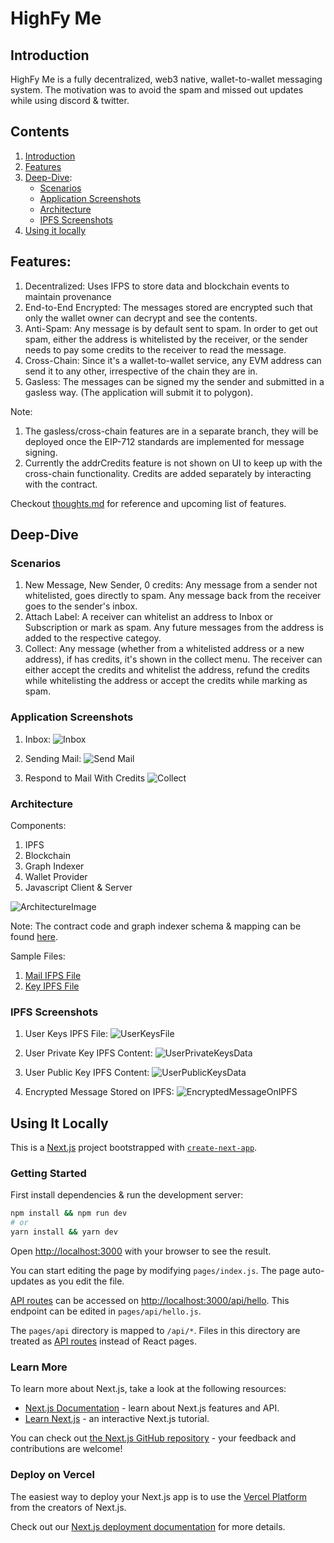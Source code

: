 # HighFy Me
## Introduction
HighFy Me is a fully decentralized, web3 native, wallet-to-wallet messaging system.
The motivation was to avoid the spam and missed out updates while using discord & twitter.

## Contents
1. [Introduction](#introduction)
2. [Features](#features)
3. [Deep-Dive](#deep-dive):
	- [Scenarios](#scenarios)
	- [Application Screenshots](#application-screenshots)
	- [Architecture](#architecture)
	- [IPFS Screenshots](#ipfs-screenshots)
4. [Using it locally](#using-it-locally)

## Features:
1. Decentralized: Uses IFPS to store data and blockchain events to maintain provenance
2. End-to-End Encrypted: The messages stored are encrypted such that only the wallet owner can decrypt and see the contents.
3. Anti-Spam: Any message is by default sent to spam. In order to get out spam, either the address is whitelisted by the receiver, or the sender needs to pay some credits to the receiver to read the message.
4. Cross-Chain: Since it's a wallet-to-wallet service, any EVM address can send it to any other, irrespective of the chain they are in.
5. Gasless: The messages can be signed my the sender and submitted in a gasless way. (The application will submit it to polygon).

Note:
1. The gasless/cross-chain features are in a separate branch, they will be deployed once the EIP-712 standards are implemented for message signing.
2. Currently the addrCredits feature is not shown on UI to keep up with the cross-chain functionality. Credits are added separately by interacting with the contract.

Checkout [thoughts.md](https://github.com/vintageplayer/highfy-me/blob/master/thoughts.md) for reference and upcoming list of features.

## Deep-Dive

### Scenarios
1. New Message, New Sender, 0 credits: Any message from a sender not whitelisted, goes directly to spam. Any message back from the receiver goes to the sender's inbox.
2. Attach Label: A receiver can whitelist an address to Inbox or Subscription or mark as spam. Any future messages from the address is added to the respective categoy.
3. Collect: Any message (whether from a whitelisted address or a new address), if has credits, it's shown in the collect menu. The receiver can either accept the credits and whitelist the address, refund the credits while whitelisting the address or accept the credits while marking as spam.

### Application Screenshots

1. Inbox:
![Inbox](https://github.com/vintageplayer/highfy-me/blob/master/docs/images/SampleInbox.png?raw=true)

2. Sending Mail:
![Send Mail](https://github.com/vintageplayer/highfy-me/blob/master/docs/images/SendMailWithCredits.png?raw=true)

3. Respond to Mail With Credits
![Collect](https://github.com/vintageplayer/highfy-me/blob/master/docs/images/SampleCreditsMailResponse.png?raw=true)

### Architecture
Components:
1. IPFS
2. Blockchain
3. Graph Indexer
4. Wallet Provider
5. Javascript Client & Server

![ArchitectureImage](https://github.com/vintageplayer/highfy-me/blob/master/docs/images/HighFyMeWeb3.png?raw=true)

Note: The contract code and graph indexer schema & mapping can be found [here](https://github.com/vintageplayer/highfy-me-graph).

Sample Files:
1. [Mail IFPS File](https://bafybeic5zyqu332obv3rvfvtex3wfgx5ipknxdgz4hzmemkw7vuxz5k4ku.ipfs.dweb.link)
2. [Key IPFS File](https://bafybeibg4hlpyosc7iswtzch5kjhdxss3r526r6ywvlykt2osynxjgjp5e.ipfs.dweb.link)

### IPFS Screenshots
1. User Keys IPFS File: 
![UserKeysFile](https://github.com/vintageplayer/highfy-me/blob/master/docs/images/SampleKeyFile.png?raw=true)

2. User Private Key IPFS Content:
![UserPrivateKeysData](https://github.com/vintageplayer/highfy-me/blob/master/docs/images/PrivateKeySample.png?raw=true)

3. User Public Key IPFS Content:
![UserPublicKeysData](https://github.com/vintageplayer/highfy-me/blob/master/docs/images/PublicKeySample.png?raw=true)

4. Encrypted Message Stored on IPFS:
![EncryptedMessageOnIPFS](https://github.com/vintageplayer/highfy-me/blob/master/docs/images/MessageSample.png?raw=true)


## Using It Locally
This is a [Next.js](https://nextjs.org/) project bootstrapped with [`create-next-app`](https://github.com/vercel/next.js/tree/canary/packages/create-next-app).

### Getting Started

First install dependencies & run the development server:

```bash
npm install && npm run dev
# or
yarn install && yarn dev
```

Open [http://localhost:3000](http://localhost:3000) with your browser to see the result.

You can start editing the page by modifying `pages/index.js`. The page auto-updates as you edit the file.

[API routes](https://nextjs.org/docs/api-routes/introduction) can be accessed on [http://localhost:3000/api/hello](http://localhost:3000/api/hello). This endpoint can be edited in `pages/api/hello.js`.

The `pages/api` directory is mapped to `/api/*`. Files in this directory are treated as [API routes](https://nextjs.org/docs/api-routes/introduction) instead of React pages.

### Learn More

To learn more about Next.js, take a look at the following resources:

- [Next.js Documentation](https://nextjs.org/docs) - learn about Next.js features and API.
- [Learn Next.js](https://nextjs.org/learn) - an interactive Next.js tutorial.

You can check out [the Next.js GitHub repository](https://github.com/vercel/next.js/) - your feedback and contributions are welcome!

### Deploy on Vercel

The easiest way to deploy your Next.js app is to use the [Vercel Platform](https://vercel.com/new?utm_medium=default-template&filter=next.js&utm_source=create-next-app&utm_campaign=create-next-app-readme) from the creators of Next.js.

Check out our [Next.js deployment documentation](https://nextjs.org/docs/deployment) for more details.
